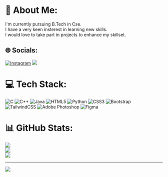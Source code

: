 # 💫 About Me:
I'm currently pursuing B.Tech in Cse.<br>I have a very  keen insterest in learning new skills.<br>I would love to take part in projects to enhance my skillset.


## 🌐 Socials:
[![Instagram](https://img.shields.io/badge/Instagram-%23E4405F.svg?logo=Instagram&logoColor=white)](https://instagram.com/kex.hav)
<a href="https://linkedin.com/in/Benu Keshav" target="_blank"><img src="https://img.shields.io/badge/LinkedIn-0077B5.svg?logo=linkedin&logoColor=white"/></a>

# 💻 Tech Stack:
![C](https://img.shields.io/badge/c-%2300599C.svg?style=plastic&logo=c&logoColor=white) ![C++](https://img.shields.io/badge/c++-%2300599C.svg?style=plastic&logo=c%2B%2B&logoColor=white) ![Java](https://img.shields.io/badge/java-%23ED8B00.svg?style=plastic&logo=java&logoColor=white) ![HTML5](https://img.shields.io/badge/html5-%23E34F26.svg?style=plastic&logo=html5&logoColor=white) ![Python](https://img.shields.io/badge/python-3670A0?style=plastic&logo=python&logoColor=ffdd54) ![CSS3](https://img.shields.io/badge/css3-%231572B6.svg?style=plastic&logo=css3&logoColor=white) ![Bootstrap](https://img.shields.io/badge/bootstrap-%23563D7C.svg?style=plastic&logo=bootstrap&logoColor=white) ![TailwindCSS](https://img.shields.io/badge/tailwindcss-%2338B2AC.svg?style=plastic&logo=tailwind-css&logoColor=white) ![Adobe Photoshop](https://img.shields.io/badge/adobephotoshop-%2331A8FF.svg?style=plastic&logo=adobephotoshop&logoColor=white) 	![Figma](https://img.shields.io/badge/figma-%23F24E1E.svg?style=plastic&logo=figma&logoColor=white)
# 📊 GitHub Stats:
![](https://github-readme-stats.vercel.app/api?username=Keshav-2107&theme=synthwave&hide_border=true&include_all_commits=false&count_private=false)<br/>
![](https://github-readme-streak-stats.herokuapp.com/?user=Keshav-2107&theme=synthwave&hide_border=true)<br/>
![](https://github-readme-stats.vercel.app/api/top-langs/?username=Keshav-2107&theme=synthwave&hide_border=true&include_all_commits=false&count_private=false&layout=compact)

---
[![](https://visitcount.itsvg.in/api?id=Keshav-2107&icon=0&color=0)](https://visitcount.itsvg.in)
